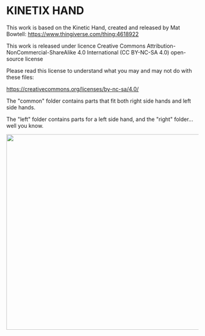 # KINETIX HAND


This work is based on the Kinetic Hand, created and released by Mat Bowtell:
https://www.thingiverse.com/thing:4618922
                                                 
This work is released under licence Creative Commons Attribution-NonCommercial-ShareAlike 4.0 International (CC BY-NC-SA 4.0) open-source license

Please read this license to understand what you may and may not do with these files:

https://creativecommons.org/licenses/by-nc-sa/4.0/

The "common" folder contains parts that fit both right side hands and left side hands.

The "left" folder contains parts for a left side hand, and the "right" folder... well you know.

<img src="resources/leftAndRight.png" width="512px"/>
